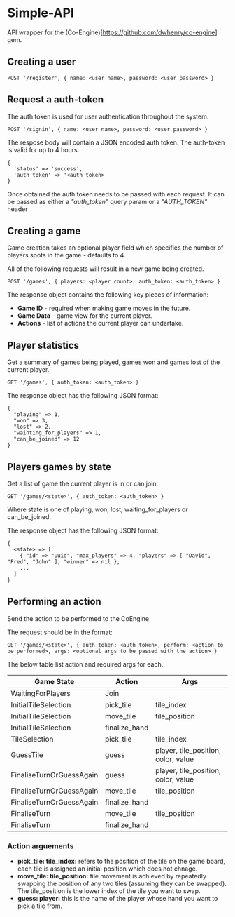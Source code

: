 # Simple-API

API wrapper for the (Co-Engine)[https://github.com/dwhenry/co-engine] gem.


## Creating a user

```
POST '/register', { name: <user name>, password: <user password> }
```

## Request a auth-token

The auth token is used for user authentication throughout the system.

```
POST '/signin', { name: <user name>, password: <user password> }
```

The respose body will contain a JSON encoded auth token. The auth-token is valid for up to 4 hours.
 
```
{
  'status' => 'success',
  'auth_token' => '<auth token>'
}
```

Once obtained the auth token needs to be passed with each request. It can be passed as either a _"auth_token"_ query 
param or a _"AUTH_TOKEN"_ header  

## Creating a game

Game creation takes an optional player field which specifies the number of players spots in the game - defaults to 4.

All of the following requests will result in a new game being created.

```
POST '/games', { players: <player count>, auth_token: <auth_token> }
```

The response object contains the following key pieces of information:

* **Game ID** - required when making game moves in the future.
* **Game Data** - game view for the current player.
* **Actions** - list of actions the current player can undertake.

## Player statistics

Get a summary of games being played, games won and games lost of the current player.

```
GET '/games', { auth_token: <auth_token> }
```

The response object has the following JSON format:

```
{
  "playing" => 1,
  "won" => 3,
  "lost" => 2,
  "wainting_for_players" => 1,
  "can_be_joined" => 12
}
```

## Players games by state

Get a list of game the current player is in or can join.

```
GET '/games/<state>', { auth_token: <auth_token> }
```

Where state is one of playing, won, lost, waiting_for_players or can_be_joined.

The response object has the following JSON format:

```
{
  <state> => [
    { "id" => "uuid", "max_players" => 4, "players" => [ "David", "Fred", "John" ], "winner" => nil },
    ...
  ]
}
```

## Performing an action

Send the action to be performed to the CoEngine

The request should be in the format:

```
GET '/games/<state>', { auth_token: <auth_token>, perform: <action to be performed>, args: <optional args to be passed with the action> }
```

The below table list action and required args for each.

| Game State               | Action        | Args                                |
|--------------------------|---------------|-------------------------------------|
| WaitingForPlayers        | Join          |                                     |
| InitialTileSelection     | pick_tile     | tile_index                          |
| InitialTileSelection     | move_tile     | tile_position                       |
| InitialTileSelection     | finalize_hand |                                     |
| TileSelection            | pick_tile     | tile_index                          |
| GuessTile                | guess         | player, tile_position, color, value |
| FinaliseTurnOrGuessAgain | guess         | player, tile_position, color, value |
| FinaliseTurnOrGuessAgain | move_tile     | tile_position                       |
| FinaliseTurnOrGuessAgain | finalize_hand |                                     |
| FinaliseTurn             | move_tile     | tile_position                       |
| FinaliseTurn             | finalize_hand |                                     |

### Action arguements

* **pick_tile: tile_index:** refers to the position of the tile on the game board, each tile is assigned an initial 
  position which does not chnage.
* **move_tile: tile_position:** tile movement is achieved by repeatedly swapping the position of any two tiles 
  (assuming they can be swapped). The tile_position is the lower index of the tile you want to swap.
* **guess: player:** this is the name of the player whose hand you want to pick a tile from.

